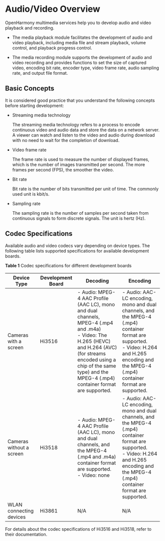 # Audio/Video Overview


OpenHarmony multimedia services help you to develop audio and video playback and recording.


- The media playback module facilitates the development of audio and video playback, including media file and stream playback, volume control, and playback progress control.

- The media recording module supports the development of audio and video recording and provides functions to set the size of captured video, encoding bit rate, encoder type, video frame rate, audio sampling rate, and output file format.


## Basic Concepts

It is considered good practice that you understand the following concepts before starting development:

- Streaming media technology

  The streaming media technology refers to a process to encode continuous video and audio data and store the data on a network server. A viewer can watch and listen to the video and audio during download with no need to wait for the completion of download.

- Video frame rate
  
  The frame rate is used to measure the number of displayed frames, which is the number of images transmitted per second. The more frames per second (FPS), the smoother the video.

- Bit rate

  Bit rate is the number of bits transmitted per unit of time. The commonly used unit is kbit/s.

- Sampling rate

  The sampling rate is the number of samples per second taken from continuous signals to form discrete signals. The unit is hertz (Hz).


## Codec Specifications

Available audio and video codecs vary depending on device types. The following table lists supported specifications for available development boards.

**Table 1** Codec specifications for different development boards

| Device Type| Development Board| Decoding| Encoding|
| -------- | -------- | -------- | -------- |
| Cameras with a screen| Hi3516 | - Audio: MPEG-4 AAC Profile (AAC LC), mono and dual channels, MPEG-4 (.mp4 and .m4a) <br>- Video: The H.265 (HEVC) and H.264 (AVC) (for streams encoded using a chip of the same type) and the MPEG-4 (.mp4) container format are supported.| - Audio: AAC-LC encoding, mono and dual channels, and the MPEG-4 (.mp4) container format are supported.<br>- Video: H.264 and H.265 encoding and the MPEG-4 (.mp4) container format are supported.|
| Cameras without a screen| Hi3518 | - Audio: MPEG-4 AAC Profile (AAC LC), mono and dual channels, and the MPEG-4 (.mp4 and .m4a) container format are supported.<br>- Video: none| - Audio: AAC-LC encoding, mono and dual channels, and the MPEG-4 (.mp4) container format are supported.<br>- Video: H.264 and H.265 encoding and the MPEG-4 (.mp4) container format are supported.|
| WLAN connecting devices| Hi3861 | N/A| N/A|

For details about the codec specifications of Hi3516 and Hi3518, refer to their documentation.
